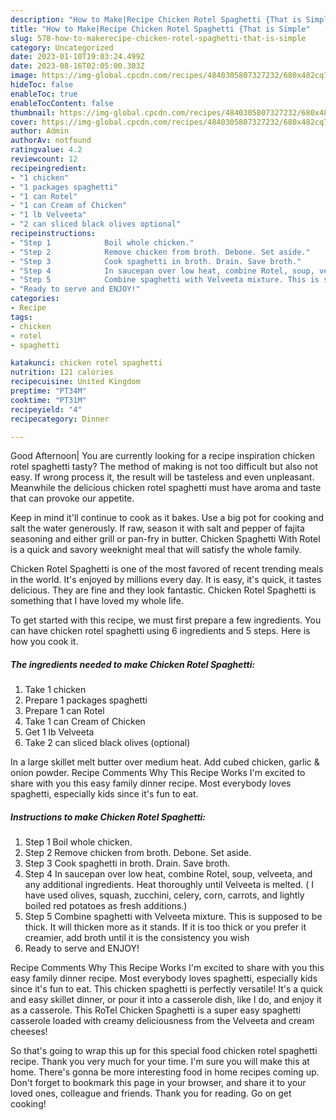 ```yaml
---
description: "How to Make|Recipe Chicken Rotel Spaghetti {That is Simple"
title: "How to Make|Recipe Chicken Rotel Spaghetti {That is Simple"
slug: 578-how-to-makerecipe-chicken-rotel-spaghetti-that-is-simple
category: Uncategorized
date: 2023-01-10T19:03:24.499Z
date: 2023-08-16T02:05:00.303Z
image: https://img-global.cpcdn.com/recipes/4840305807327232/680x482cq70/chicken-rotel-spaghetti-recipe-main-photo.jpg
hideToc: false
enableToc: true
enableTocContent: false
thumbnail: https://img-global.cpcdn.com/recipes/4840305807327232/680x482cq70/chicken-rotel-spaghetti-recipe-main-photo.jpg
cover: https://img-global.cpcdn.com/recipes/4840305807327232/680x482cq70/chicken-rotel-spaghetti-recipe-main-photo.jpg
author: Admin
authorAv: notfound
ratingvalue: 4.2
reviewcount: 12
recipeingredient:
- "1 chicken"
- "1 packages spaghetti"
- "1 can Rotel"
- "1 can Cream of Chicken"
- "1 lb Velveeta"
- "2 can sliced black olives optional"
recipeinstructions:
- "Step 1            Boil whole chicken."
- "Step 2            Remove chicken from broth. Debone. Set aside."
- "Step 3            Cook spaghetti in broth. Drain. Save broth."
- "Step 4            In saucepan over low heat, combine Rotel, soup, velveeta, and any additional ingredients. Heat thoroughly until Velveeta is melted. ( I have used olives, squash, zucchini, celery, corn, carrots, and lightly boiled red potatoes as fresh additions.)"
- "Step 5            Combine spaghetti with Velveeta mixture. This is supposed to be thick. It will thicken more as it stands. If it is too thick or you prefer it creamier, add broth until it is the consistency you wish"
- "Ready to serve and ENJOY!"
categories:
- Recipe
tags:
- chicken
- rotel
- spaghetti

katakunci: chicken rotel spaghetti 
nutrition: 121 calories
recipecuisine: United Kingdom
preptime: "PT34M"
cooktime: "PT31M"
recipeyield: "4"
recipecategory: Dinner

---
```



Good Afternoon| You are currently looking for a recipe inspiration chicken rotel spaghetti tasty? The method of making is not too difficult but also not easy. If wrong process it, the result will be tasteless and even unpleasant. Meanwhile the delicious chicken rotel spaghetti must have aroma and taste that can provoke our appetite.





Keep in mind it&#39;ll continue to cook as it bakes. Use a big pot for cooking and salt the water generously. If raw, season it with salt and pepper of fajita seasoning and either grill or pan-fry in butter. Chicken Spaghetti With Rotel is a quick and savory weeknight meal that will satisfy the whole family.

Chicken Rotel Spaghetti is one of the most favored of recent trending meals in the world. It's enjoyed by millions every day. It is easy, it's quick, it tastes delicious. They are fine and they look fantastic. Chicken Rotel Spaghetti is something that I have loved my whole life.


To get started with this recipe, we must first prepare a few ingredients. You can have chicken rotel spaghetti using 6 ingredients and 5 steps. Here is how you cook it.

<!--inarticleads1-->

##### The ingredients needed to make Chicken Rotel Spaghetti:

1. Take 1 chicken
1. Prepare 1 packages spaghetti
1. Prepare 1 can Rotel
1. Take 1 can Cream of Chicken
1. Get 1 lb Velveeta
1. Take 2 can sliced black olives (optional)


In a large skillet melt butter over medium heat. Add cubed chicken, garlic &amp; onion powder. Recipe Comments Why This Recipe Works I&#39;m excited to share with you this easy family dinner recipe. Most everybody loves spaghetti, especially kids since it&#39;s fun to eat. 

<!--inarticleads2-->

##### Instructions to make Chicken Rotel Spaghetti:

1. Step 1            Boil whole chicken.
1. Step 2            Remove chicken from broth. Debone. Set aside.
1. Step 3            Cook spaghetti in broth. Drain. Save broth.
1. Step 4            In saucepan over low heat, combine Rotel, soup, velveeta, and any additional ingredients. Heat thoroughly until Velveeta is melted. ( I have used olives, squash, zucchini, celery, corn, carrots, and lightly boiled red potatoes as fresh additions.)
1. Step 5            Combine spaghetti with Velveeta mixture. This is supposed to be thick. It will thicken more as it stands. If it is too thick or you prefer it creamier, add broth until it is the consistency you wish
1. Ready to serve and ENJOY!

Recipe Comments Why This Recipe Works I&#39;m excited to share with you this easy family dinner recipe. Most everybody loves spaghetti, especially kids since it&#39;s fun to eat. This chicken spaghetti is perfectly versatile! It&#39;s a quick and easy skillet dinner, or pour it into a casserole dish, like I do, and enjoy it as a casserole. This RoTel Chicken Spaghetti is a super easy spaghetti casserole loaded with creamy deliciousness from the Velveeta and cream cheeses! 

So that's going to wrap this up for this special food chicken rotel spaghetti recipe. Thank you very much for your time. I'm sure you will make this at home. There's gonna be more interesting food in home recipes coming up. Don't forget to bookmark this page in your browser, and share it to your loved ones, colleague and friends. Thank you for reading. Go on get cooking!
